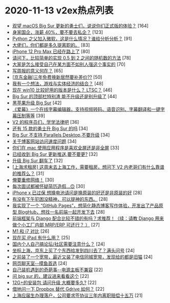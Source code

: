 # 2020-11-13 v2ex热点列表

+ [观望 macOS Big Sur 更新的勇士们，说说你们正式版的体验？](https://www.v2ex.com/t/724655#reply164) [164]
+ [身家国企，涨薪 40%，要不要去私企？](https://www.v2ex.com/t/724771#reply123) [123]
+ [Python 之父加入微软，这是什么情况？谁给分析分析？](https://www.v2ex.com/t/724647#reply91) [91]
+ [大佬们，你们都是多久提离职的。](https://www.v2ex.com/t/724650#reply83) [83]
+ [iPhone 12 Pro Max 已经在路上了](https://www.v2ex.com/t/724692#reply80) [80]
+ [请问下，比较简单的实现 0.5 到 2 之间的随机数的方法](https://www.v2ex.com/t/724860#reply78) [78]
+ [大家是怎么接受自己在某方面不如别人强这个事实的](https://www.v2ex.com/t/724838#reply70) [70]
+ [写周报的意义何在？](https://www.v2ex.com/t/724850#reply65) [65]
+ [[京东金融]三年免费换新居然要补差价??](https://www.v2ex.com/t/724656#reply50) [50]
+ [我有一个想法，游戏与实体经济的结合？](https://www.v2ex.com/t/724670#reply48) [48]
+ [现在 win10 比较好用的版本是什么？ LTSC？](https://www.v2ex.com/t/724806#reply46) [46]
+ [Big Sur 的顶部栏特别渣 能不升级还是别升级了](https://www.v2ex.com/t/724789#reply44) [44]
+ [黑苹果升级 Big Sur](https://www.v2ex.com/t/724757#reply42) [42]
+ [《爱幕》一个在线字幕编辑器，支持视频转码、语音识别、字幕翻译和一键字幕压制等等](https://www.v2ex.com/t/724651#reply39) [39]
+ [V2 的程序员们，学学法律吧](https://www.v2ex.com/t/724758#reply36) [36]
+ [还有 15 款的勇士升 Big Sur 的吗](https://www.v2ex.com/t/724831#reply34) [34]
+ [Big Sur 不支持 Parallels Desktop,不要升级](https://www.v2ex.com/t/724837#reply34) [34]
+ [关于博客网站访问速度问题](https://www.v2ex.com/t/724667#reply34) [34]
+ [你们在 mac 使用应用程序是喜欢全屏还是非全屏](https://www.v2ex.com/t/724682#reply33) [33]
+ [已经收到 Big Sur 更新推送,要不要更?](https://www.v2ex.com/t/724672#reply32) [32]
+ [升级 Big Sur 翻车了](https://www.v2ex.com/t/724717#reply32) [32]
+ [[上海求租房] 这周末去上海工作，需要租房，想问下 V2 内老哥们有什么靠谱的推荐么？](https://www.v2ex.com/t/724741#reply31) [31]
+ [俺要重修网络！](https://www.v2ex.com/t/724765#reply30) [30]
+ [每次面试都被怀疑简历造假…🙃](https://www.v2ex.com/t/724982#reply30) [30]
+ [iPhone x 已过保 想换电池请问是换原装的好还是非原装的好](https://www.v2ex.com/t/724737#reply28) [28]
+ [有没有下午犯困没精神，可以提神的东西。](https://www.v2ex.com/t/724901#reply28) [28]
+ [我实现了一个 “GitHub Pages”，想简化静态博客写作体验，开发出了产品原型 BlogHub，想找一名前端一起开发下去](https://www.v2ex.com/t/724686#reply28) [28]
+ [前端框架与 Django 配合比较不错的有吗？求推荐！（续：请教 Django 用来做个小工厂内部 MRP/ERP 可还行？ ）](https://www.v2ex.com/t/724824#reply27) [27]
+ [M1 和 i7 对比](https://www.v2ex.com/t/724846#reply26) [26]
+ [现在买 iPad 有什么用？](https://www.v2ex.com/t/724947#reply25) [25]
+ [国内个人自己搞论坛/社区需要注意什么？](https://www.v2ex.com/t/724847#reply24) [24]
+ [坐标上海，京东上买了个东西给发到四川去了？满头问号](https://www.v2ex.com/t/724660#reply24) [24]
+ [之前装了一个宽带，最近又装了电信同城宽带，发现给的都是旧猫](https://www.v2ex.com/t/724663#reply24) [24]
+ [网页聊天室--摸鱼首选](https://www.v2ex.com/t/724700#reply24) [24]
+ [自己装机遇到的奇葩事--电源主板不兼容](https://www.v2ex.com/t/724751#reply22) [22]
+ [问 big sur 的，建议进来看看这个](https://www.v2ex.com/t/724817#reply22) [22]
+ [12G+的安装包 请问升级 大概要多久?](https://www.v2ex.com/t/724674#reply22) [22]
+ [借地问一下 Dropbox 替代 Gdrive 如何？](https://www.v2ex.com/t/724703#reply22) [22]
+ [上海应届生办理落户，公司要求签协议三年内离职赔偿十五万](https://www.v2ex.com/t/724994#reply21) [21]
